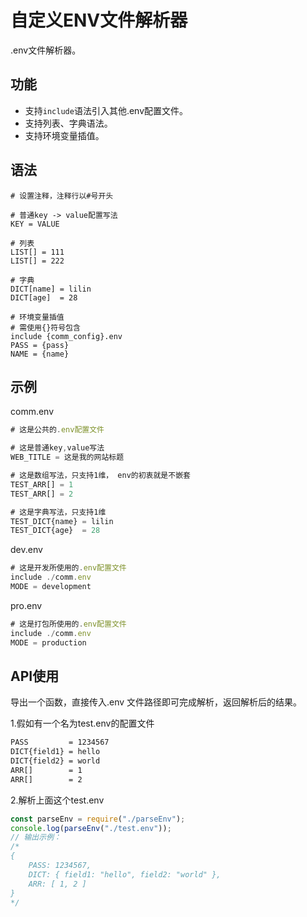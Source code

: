 # 自定义ENV文件解析器
.env文件解析器。   

## 功能
* 支持`include`语法引入其他.env配置文件。
* 支持列表、字典语法。
* 支持环境变量插值。   


## 语法
```
# 设置注释，注释行以#号开头

# 普通key -> value配置写法
KEY = VALUE

# 列表
LIST[] = 111
LIST[] = 222

# 字典
DICT[name] = lilin
DICT[age]  = 28

# 环境变量插值
# 需使用{}符号包含
include {comm_config}.env
PASS = {pass}
NAME = {name}
```
## 示例
comm.env
```js
# 这是公共的.env配置文件

# 这是普通key,value写法
WEB_TITLE = 这是我的网站标题

# 这是数组写法，只支持1维， env的初衷就是不嵌套
TEST_ARR[] = 1
TEST_ARR[] = 2

# 这是字典写法，只支持1维
TEST_DICT{name} = lilin
TEST_DICT{age}  = 28

```
dev.env
```js
# 这是开发所使用的.env配置文件
include ./comm.env
MODE = development
```
pro.env
```js
# 这是打包所使用的.env配置文件
include ./comm.env
MODE = production
```

## API使用
导出一个函数，直接传入.env 文件路径即可完成解析，返回解析后的结果。

1.假如有一个名为test.env的配置文件
```sh
PASS         = 1234567
DICT{field1} = hello
DICT{field2} = world
ARR[]        = 1
ARR[]        = 2
```
2.解析上面这个test.env
```js
const parseEnv = require("./parseEnv");
console.log(parseEnv("./test.env"));
// 输出示例：
/*
{
    PASS: 1234567,
    DICT: { field1: "hello", field2: "world" },
    ARR: [ 1, 2 ]
}
*/
```